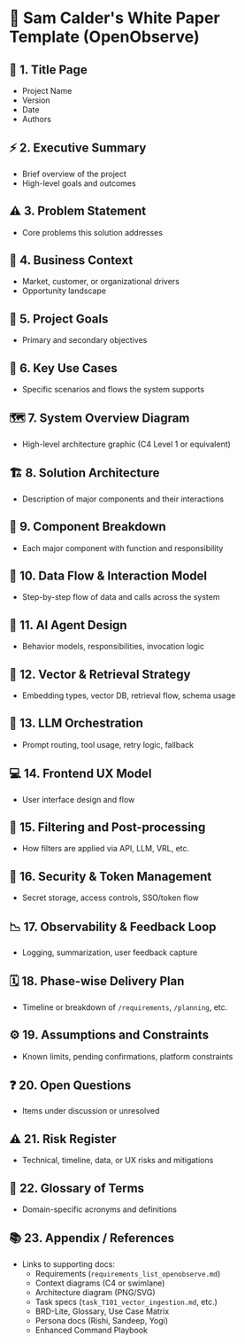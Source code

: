 
# 🧾 Sam Calder's White Paper Template (OpenObserve)

## 🧠 1. Title Page
- Project Name
- Version
- Date
- Authors

## ⚡ 2. Executive Summary
- Brief overview of the project
- High-level goals and outcomes

## ⚠️ 3. Problem Statement
- Core problems this solution addresses

## 💼 4. Business Context
- Market, customer, or organizational drivers
- Opportunity landscape

## 🎯 5. Project Goals
- Primary and secondary objectives

## 🧪 6. Key Use Cases
- Specific scenarios and flows the system supports

## 🗺️ 7. System Overview Diagram
- High-level architecture graphic (C4 Level 1 or equivalent)

## 🏗️ 8. Solution Architecture
- Description of major components and their interactions

## 🧱 9. Component Breakdown
- Each major component with function and responsibility

## 🔄 10. Data Flow & Interaction Model
- Step-by-step flow of data and calls across the system

## 🤖 11. AI Agent Design
- Behavior models, responsibilities, invocation logic

## 🧬 12. Vector & Retrieval Strategy
- Embedding types, vector DB, retrieval flow, schema usage

## 🧠 13. LLM Orchestration
- Prompt routing, tool usage, retry logic, fallback

## 💻 14. Frontend UX Model
- User interface design and flow

## 🧹 15. Filtering and Post-processing
- How filters are applied via API, LLM, VRL, etc.

## 🔐 16. Security & Token Management
- Secret storage, access controls, SSO/token flow

## 📉 17. Observability & Feedback Loop
- Logging, summarization, user feedback capture

## 🗓️ 18. Phase-wise Delivery Plan
- Timeline or breakdown of `/requirements`, `/planning`, etc.

## ⚙️ 19. Assumptions and Constraints
- Known limits, pending confirmations, platform constraints

## ❓ 20. Open Questions
- Items under discussion or unresolved

## ⚠️ 21. Risk Register
- Technical, timeline, data, or UX risks and mitigations

## 🧾 22. Glossary of Terms
- Domain-specific acronyms and definitions

## 📚 23. Appendix / References
- Links to supporting docs:
  - Requirements (`requirements_list_openobserve.md`)
  - Context diagrams (C4 or swimlane)
  - Architecture diagram (PNG/SVG)
  - Task specs (`task_T101_vector_ingestion.md`, etc.)
  - BRD-Lite, Glossary, Use Case Matrix
  - Persona docs (Rishi, Sandeep, Yogi)
  - Enhanced Command Playbook
